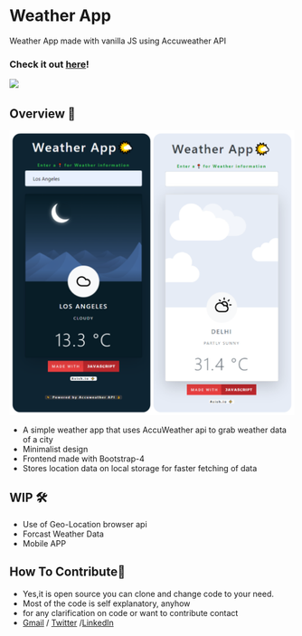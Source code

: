 # Weather App
 Weather App made with vanilla JS using Accuweather API
### Check it out [here]!
<img src="https://forthebadge.com/images/badges/made-with-javascript.svg"> 

 [here]:<https://asishraju.me/Weather-App/>

## Overview 👀
<img src="img/img.png">

- A simple weather app that uses AccuWeather api to grab weather data of a city
- Minimalist design
- Frontend made with Bootstrap-4
- Stores location data on local storage for faster fetching of data

## WIP 🛠
- Use of Geo-Location browser api
- Forcast Weather Data
- Mobile APP

## How To Contribute🤝 
- Yes,it is open source you can clone and change code to your need.
- Most of the code is self explanatory, anyhow
- for any clarification on code or want to contribute contact 
- [Gmail] / [Twitter] /[LinkedIn]

[Gmail]: <mailto:vashish888@gmail.com>
[LinkedIn]: <https://www.linkedin.com/in/asish-raju-7a0b90192>
[Twitter]: <https://twitter.com/vashish888>
